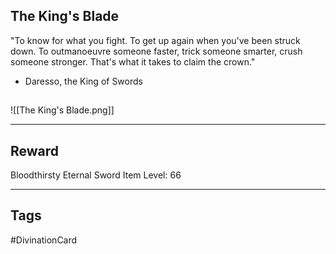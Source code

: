 ## The King's Blade
"To know for what you fight. To get up again when you've been struck down. To outmanoeuvre someone faster, trick someone smarter, crush someone stronger. That's what it takes to claim the crown."
- Daresso, the King of Swords
## 
![[The King's Blade.png]]

---
## Reward
Bloodthirsty Eternal Sword
Item Level: 66

---
## Tags
#DivinationCard